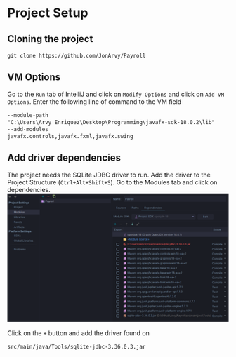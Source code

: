 # Project Setup

## Cloning the project

```shell
git clone https://github.com/JonArvy/Payroll
```

## VM Options

Go to the `Run` tab of IntelliJ and click on `Modify Options` and click on `Add VM Options`. Enter the following line of
command to the VM field

```shell
--module-path
"C:\Users\Arvy Enriquez\Desktop\Programming\javafx-sdk-18.0.2\lib"
--add-modules
javafx.controls,javafx.fxml,javafx.swing
```

## Add driver dependencies

The project needs the SQLite JDBC driver to run. Add the driver to the Project Structure (`Ctrl+Alt+Shift+S`). Go to the
Modules tab and click on dependencies.
![img_1.png](img_1.png)

Click on the `+` button and add the driver found on

```shell
src/main/java/Tools/sqlite-jdbc-3.36.0.3.jar
```

